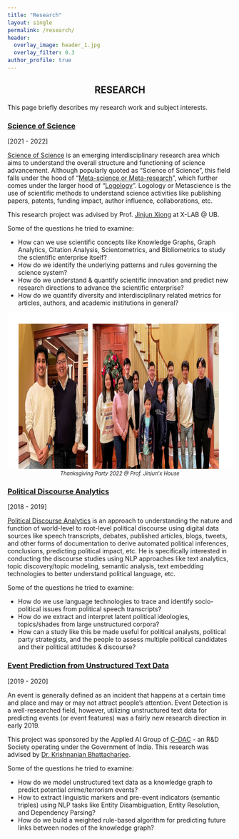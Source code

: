 ```yaml
---
title: "Research"
layout: single
permalink: /research/
header:
  overlay_image: header_1.jpg
  overlay_filter: 0.3
author_profile: true
---
```

## <center>RESEARCH</center>
This page briefly describes my research work and subject interests.

### [Science of Science](#scienceofscience)
[2021 - 2022]

[Science of Science](https://en.wikipedia.org/wiki/Science_of_science_policy) is an emerging interdisciplinary research area which aims to 
understand the overall structure and functioning of science advancement. Although popularly quoted as “Science of Science”, this field falls under the hood of “[Meta-science or Meta-research](https://en.wikipedia.org/wiki/Metascience)”, which further comes under the larger hood of “[Logology](https://en.wikipedia.org/wiki/Logology_(science))”. Logology or Metascience is the use of scientific methods to understand science activities like publishing papers, patents, funding impact, author influence, collaborations, etc.

This research project was advised by Prof. [Jinjun Xiong](https://www.xlab-ub.com/) at X-LAB @ UB.

Some of the questions he tried to examine:

* How can we use scientific concepts like Knowledge Graphs, Graph Analytics, Citation Analysis, Scientometrics, and Bibliometrics to study the scientific enterprise itself?
* How do we identify the underlying patterns and rules governing the science system?
* How do we understand & quantify scientific innovation and predict new research directions to advance the scientific enterprise?
* How do we quantify diversity and interdisciplinary related metrics for articles, authors, and academic institutions in general? 

<center><img src = "/images/collage-thanksgiving.jpg" width="1000" height="350"></center>
<small><center><i>Thanksgiving Party 2022 @ Prof. Jinjun'x House</i></center></small>

### [Political Discourse Analytics](#politicaldiscourseanalytics)
[2018 - 2019]

[Political Discourse Analytics](https://en.wikipedia.org/wiki/Discourse_analysis) is an approach to understanding the nature and function of world-level to 
root-level political discourse using digital data sources like speech transcripts, debates, 
published articles, blogs, tweets, and other forms of documentation to derive automated political inferences, 
conclusions, predicting political impact, etc. He is specifically interested in conducting the 
discourse studies using NLP approaches like text analytics, topic discovery/topic modeling, semantic analysis, 
text embedding technologies to better understand political language, etc.

Some of the questions he tried to examine:

* How do we use language technologies to trace and identify socio-political issues from political speech transcripts?
* How do we extract and interpret latent political ideologies, topics/shades from large unstructured corpora? 
* How can a study like this be made useful for political analysts, political party strategists, and the people to assess multiple political candidates and their political attitudes & discourse?


### [Event Prediction from Unstructured Text Data](#eventprediction)
[2019 - 2020]

An event is generally defined as an incident that happens at a certain time and place and may or may not attract people’s attention. Event Detection is a well-researched field, however, utilizing unstructured text data for predicting events (or event features) was a fairly new research direction in early 2019.

This project was sponsored by the Applied AI Group of [C-DAC](https://cdac.in/index.aspx) - an R&D Society operating under the Government of India. This research was advised by 
[Dr. Krishnanjan Bhattacharjee](https://www.linkedin.com/in/dr-krishnanjan-bhattacharjee-b1852141/).

Some of the questions he tried to examine:

* How do we model unstructured text data as a knowledge graph to predict potential crime/terrorism events?
* How to extract linguistic markers and pre-event indicators (semantic triples) using NLP tasks like Entity Disambiguation, Entity Resolution, and Dependency Parsing?
* How do we build a weighted rule-based algorithm for predicting future links between nodes of the knowledge graph?

<!--
### [New Interests In]
* Co-speech Gesture Analysis from Text Data
* Analyzing Political Discourse from 3 Levels
  * What gets delivered? (Speech)
  * What gets reported? (News Reports)
  * What gets discussed? (Social Media)
* Understanding Language of Pain (the language we use when describing feelings of pain)
-->



